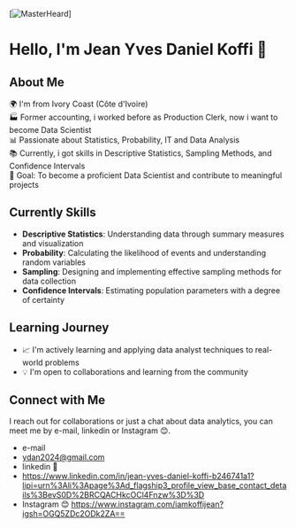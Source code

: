 [![MasterHeard](https://1.bp.blogspot.com/-7A4WynwLsMw/XbBpCXG8fHI/AAAAAAAAMt4/uOa1bpLskYgrwGbllhSu2SDj_Mig8SXJQCLcBGAsYHQ/s1600/2000_600px.gif)]
# Hello, I'm Jean Yves Daniel Koffi 👋

## About Me
🌍 I'm from Ivory Coast (Côte d'Ivoire)  
🏭 Former accounting, i worked before as Production Clerk, now i want to become Data Scientist  
📊 Passionate about Statistics, Probability, IT and Data Analysis  
📚 Currently, i got skills in Descriptive Statistics, Sampling Methods, and Confidence Intervals  
🎯 Goal: To become a proficient Data Scientist and contribute to meaningful projects  

## Currently Skills
- **Descriptive Statistics**: Understanding data through summary measures and visualization  
- **Probability**: Calculating the likelihood of events and understanding random variables  
- **Sampling**: Designing and implementing effective sampling methods for data collection  
- **Confidence Intervals**: Estimating population parameters with a degree of certainty  

## Learning Journey
- 📈 I'm actively learning and applying data analyst techniques to real-world problems  
- 💡 I'm open to collaborations and learning from the community  

## Connect with Me
I reach out for collaborations or just a chat about data analytics, you can meet me by e-mail, linkedin or Instagram 😊.
- e-mail
- ydan2024@gmail.com 
- linkedin 💼
- https://www.linkedin.com/in/jean-yves-daniel-koffi-b246741a1?lipi=urn%3Ali%3Apage%3Ad_flagship3_profile_view_base_contact_details%3BevS0D%2BRCQACHkcOCl4Fnzw%3D%3D
- Instagram 😊
https://www.instagram.com/iamkoffijean?igsh=OGQ5ZDc2ODk2ZA==
<!---
IamKOFFI/IamKOFFI is a ✨ special ✨ repository because its `README.md` (this file) appears on your GitHub profile.
You can click the Preview link to take a look at your changes.
--->
